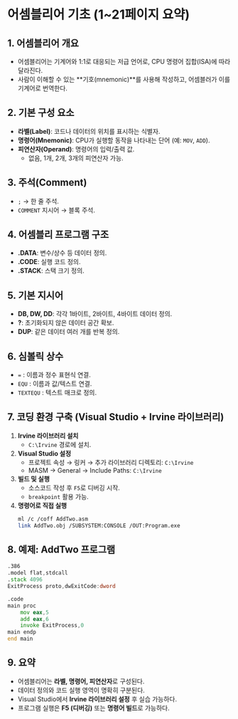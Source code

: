 # 어셈블리어 기초 (1~21페이지 요약)

## 1. 어셈블리어 개요
- 어셈블리어는 기계어와 1:1로 대응되는 저급 언어로, CPU 명령어 집합(ISA)에 따라 달라진다.
- 사람이 이해할 수 있는 **기호(mnemonic)**를 사용해 작성하고, 어셈블러가 이를 기계어로 번역한다.

## 2. 기본 구성 요소
- **라벨(Label)**: 코드나 데이터의 위치를 표시하는 식별자.
- **명령어(Mnemonic)**: CPU가 실행할 동작을 나타내는 단어 (예: `MOV`, `ADD`).
- **피연산자(Operand)**: 명령어의 입력/출력 값.
  - 없음, 1개, 2개, 3개의 피연산자 가능.

## 3. 주석(Comment)
- `;` → 한 줄 주석.
- `COMMENT` 지시어 → 블록 주석.

## 4. 어셈블리 프로그램 구조
- **.DATA**: 변수/상수 등 데이터 정의.
- **.CODE**: 실행 코드 정의.
- **.STACK**: 스택 크기 정의.

## 5. 기본 지시어
- **DB, DW, DD**: 각각 1바이트, 2바이트, 4바이트 데이터 정의.
- **?**: 초기화되지 않은 데이터 공간 확보.
- **DUP**: 같은 데이터 여러 개를 반복 정의.

## 6. 심볼릭 상수
- `=` : 이름과 정수 표현식 연결.
- `EQU` : 이름과 값/텍스트 연결.
- `TEXTEQU` : 텍스트 매크로 정의.

## 7. 코딩 환경 구축 (Visual Studio + Irvine 라이브러리)
1. **Irvine 라이브러리 설치**  
   - `C:\Irvine` 경로에 설치.
2. **Visual Studio 설정**
   - 프로젝트 속성 → 링커 → 추가 라이브러리 디렉토리: `C:\Irvine`
   - MASM → General → Include Paths: `C:\Irvine`
3. **빌드 및 실행**
   - 소스코드 작성 후 `F5`로 디버깅 시작.
   - `breakpoint` 활용 가능.
4. **명령어로 직접 실행**
   ```bash
   ml /c /coff AddTwo.asm
   link AddTwo.obj /SUBSYSTEM:CONSOLE /OUT:Program.exe
   ```

## 8. 예제: AddTwo 프로그램
```asm
.386
.model flat,stdcall
.stack 4096
ExitProcess proto,dwExitCode:dword

.code
main proc
    mov eax,5
    add eax,6
    invoke ExitProcess,0
main endp
end main
```

## 9. 요약
- 어셈블리어는 **라벨, 명령어, 피연산자**로 구성된다.
- 데이터 정의와 코드 실행 영역이 명확히 구분된다.
- Visual Studio에서 **Irvine 라이브러리 설정** 후 실습 가능하다.
- 프로그램 실행은 **F5 (디버깅)** 또는 **명령어 빌드**로 가능하다.

